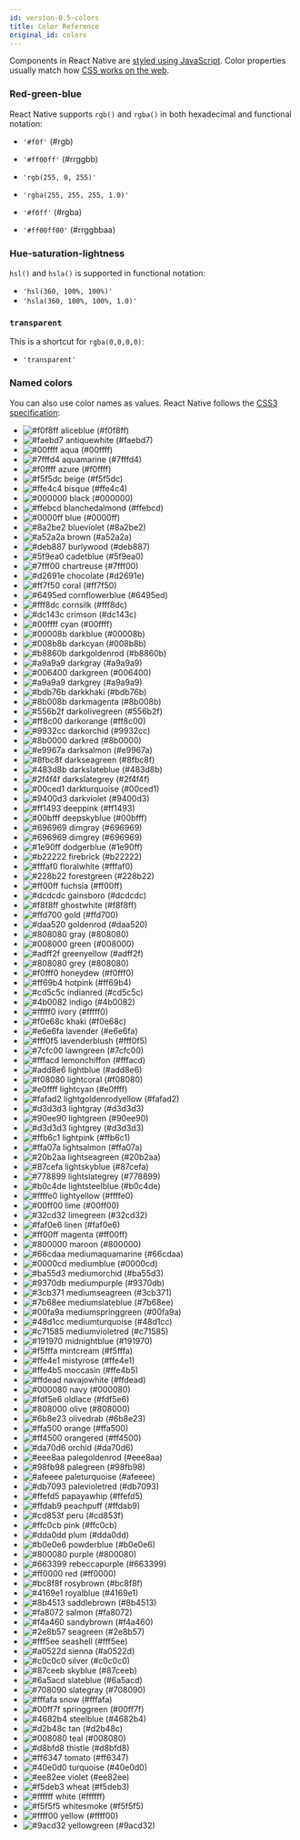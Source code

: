 ```yaml
---
id: version-0.5-colors
title: Color Reference
original_id: colors
---
```


Components in React Native are [styled using JavaScript](style.md). Color properties usually match how [CSS works on the web](https://developer.mozilla.org/en-US/docs/Web/CSS/color_value).

### Red-green-blue

React Native supports `rgb()` and `rgba()` in both hexadecimal and functional notation:

- `'#f0f'` (#rgb)
- `'#ff00ff'` (#rrggbb)

- `'rgb(255, 0, 255)'`
- `'rgba(255, 255, 255, 1.0)'`

- `'#f0ff'` (#rgba)
- `'#ff00ff00'` (#rrggbbaa)

### Hue-saturation-lightness

`hsl()` and `hsla()` is supported in functional notation:

- `'hsl(360, 100%, 100%)'`
- `'hsla(360, 100%, 100%, 1.0)'`

### `transparent`

This is a shortcut for `rgba(0,0,0,0)`:

- `'transparent'`

### Named colors

You can also use color names as values. React Native follows the [CSS3 specification](http://www.w3.org/TR/css3-color/#svg-color):

<!-- alex ignore rule -->

- ![#f0f8ff](https://placehold.it/15/f0f8ff/000000?text=+) <color aliceblue /> aliceblue (#f0f8ff)
- ![#faebd7](https://placehold.it/15/faebd7/000000?text=+) <color antiquewhite /> antiquewhite (#faebd7)
- ![#00ffff](https://placehold.it/15/00ffff/000000?text=+) <color aqua /> aqua (#00ffff)
- ![#7fffd4](https://placehold.it/15/7fffd4/000000?text=+) <color aquamarine /> aquamarine (#7fffd4)
- ![#f0ffff](https://placehold.it/15/f0ffff/000000?text=+) <color azure /> azure (#f0ffff)
- ![#f5f5dc](https://placehold.it/15/f5f5dc/000000?text=+) <color beige /> beige (#f5f5dc)
- ![#ffe4c4](https://placehold.it/15/ffe4c4/000000?text=+) <color bisque /> bisque (#ffe4c4)
- ![#000000](https://placehold.it/15/000000/000000?text=+) <color black /> black (#000000)
- ![#ffebcd](https://placehold.it/15/ffebcd/000000?text=+) <color blanchedalmond /> blanchedalmond (#ffebcd)
- ![#0000ff](https://placehold.it/15/0000ff/000000?text=+) <color blue /> blue (#0000ff)
- ![#8a2be2](https://placehold.it/15/8a2be2/000000?text=+) <color blueviolet /> blueviolet (#8a2be2)
- ![#a52a2a](https://placehold.it/15/a52a2a/000000?text=+) <color brown /> brown (#a52a2a)
- ![#deb887](https://placehold.it/15/deb887/000000?text=+) <color burlywood /> burlywood (#deb887)
- ![#5f9ea0](https://placehold.it/15/5f9ea0/000000?text=+) <color cadetblue /> cadetblue (#5f9ea0)
- ![#7fff00](https://placehold.it/15/7fff00/000000?text=+) <color chartreuse /> chartreuse (#7fff00)
- ![#d2691e](https://placehold.it/15/d2691e/000000?text=+) <color chocolate /> chocolate (#d2691e)
- ![#ff7f50](https://placehold.it/15/ff7f50/000000?text=+) <color coral /> coral (#ff7f50)
- ![#6495ed](https://placehold.it/15/6495ed/000000?text=+) <color cornflowerblue /> cornflowerblue (#6495ed)
- ![#fff8dc](https://placehold.it/15/fff8dc/000000?text=+) <color cornsilk /> cornsilk (#fff8dc)
- ![#dc143c](https://placehold.it/15/dc143c/000000?text=+) <color crimson /> crimson (#dc143c)
- ![#00ffff](https://placehold.it/15/00ffff/000000?text=+) <color cyan /> cyan (#00ffff)
- ![#00008b](https://placehold.it/15/00008b/000000?text=+) <color darkblue /> darkblue (#00008b)
- ![#008b8b](https://placehold.it/15/008b8b/000000?text=+) <color darkcyan /> darkcyan (#008b8b)
- ![#b8860b](https://placehold.it/15/b8860b/000000?text=+) <color darkgoldenrod /> darkgoldenrod (#b8860b)
- ![#a9a9a9](https://placehold.it/15/a9a9a9/000000?text=+) <color darkgray /> darkgray (#a9a9a9)
- ![#006400](https://placehold.it/15/006400/000000?text=+) <color darkgreen /> darkgreen (#006400)
- ![#a9a9a9](https://placehold.it/15/a9a9a9/000000?text=+) <color darkgrey /> darkgrey (#a9a9a9)
- ![#bdb76b](https://placehold.it/15/bdb76b/000000?text=+) <color darkkhaki /> darkkhaki (#bdb76b)
- ![#8b008b](https://placehold.it/15/8b008b/000000?text=+) <color darkmagenta /> darkmagenta (#8b008b)
- ![#556b2f](https://placehold.it/15/556b2f/000000?text=+) <color darkolivegreen /> darkolivegreen (#556b2f)
- ![#ff8c00](https://placehold.it/15/ff8c00/000000?text=+) <color darkorange /> darkorange (#ff8c00)
- ![#9932cc](https://placehold.it/15/9932cc/000000?text=+) <color darkorchid /> darkorchid (#9932cc)
- ![#8b0000](https://placehold.it/15/8b0000/000000?text=+) <color darkred /> darkred (#8b0000)
- ![#e9967a](https://placehold.it/15/e9967a/000000?text=+) <color darksalmon /> darksalmon (#e9967a)
- ![#8fbc8f](https://placehold.it/15/8fbc8f/000000?text=+) <color darkseagreen /> darkseagreen (#8fbc8f)
- ![#483d8b](https://placehold.it/15/483d8b/000000?text=+) <color darkslateblue /> darkslateblue (#483d8b)
- ![#2f4f4f](https://placehold.it/15/2f4f4f/000000?text=+) <color darkslategrey /> darkslategrey (#2f4f4f)
- ![#00ced1](https://placehold.it/15/00ced1/000000?text=+) <color darkturquoise /> darkturquoise (#00ced1)
- ![#9400d3](https://placehold.it/15/9400d3/000000?text=+) <color darkviolet /> darkviolet (#9400d3)
- ![#ff1493](https://placehold.it/15/ff1493/000000?text=+) <color deeppink /> deeppink (#ff1493)
- ![#00bfff](https://placehold.it/15/00bfff/000000?text=+) <color deepskyblue /> deepskyblue (#00bfff)
- ![#696969](https://placehold.it/15/696969/000000?text=+) <color dimgray /> dimgray (#696969)
- ![#696969](https://placehold.it/15/696969/000000?text=+) <color dimgrey /> dimgrey (#696969)
- ![#1e90ff](https://placehold.it/15/1e90ff/000000?text=+) <color dodgerblue /> dodgerblue (#1e90ff)
- ![#b22222](https://placehold.it/15/b22222/000000?text=+) <color firebrick /> firebrick (#b22222)
- ![#fffaf0](https://placehold.it/15/fffaf0/000000?text=+) <color floralwhite /> floralwhite (#fffaf0)
- ![#228b22](https://placehold.it/15/228b22/000000?text=+) <color forestgreen /> forestgreen (#228b22)
- ![#ff00ff](https://placehold.it/15/ff00ff/000000?text=+) <color fuchsia /> fuchsia (#ff00ff)
- ![#dcdcdc](https://placehold.it/15/dcdcdc/000000?text=+) <color gainsboro /> gainsboro (#dcdcdc)
- ![#f8f8ff](https://placehold.it/15/f8f8ff/000000?text=+) <color ghostwhite /> ghostwhite (#f8f8ff)
- ![#ffd700](https://placehold.it/15/ffd700/000000?text=+) <color gold /> gold (#ffd700)
- ![#daa520](https://placehold.it/15/daa520/000000?text=+) <color goldenrod /> goldenrod (#daa520)
- ![#808080](https://placehold.it/15/808080/000000?text=+) <color gray /> gray (#808080)
- ![#008000](https://placehold.it/15/008000/000000?text=+) <color green /> green (#008000)
- ![#adff2f](https://placehold.it/15/adff2f/000000?text=+) <color greenyellow /> greenyellow (#adff2f)
- ![#808080](https://placehold.it/15/808080/000000?text=+) <color grey /> grey (#808080)
- ![#f0fff0](https://placehold.it/15/f0fff0/000000?text=+) <color honeydew /> honeydew (#f0fff0)
- ![#ff69b4](https://placehold.it/15/ff69b4/000000?text=+) <color hotpink /> hotpink (#ff69b4)
- ![#cd5c5c](https://placehold.it/15/cd5c5c/000000?text=+) <color indianred /> indianred (#cd5c5c)
- ![#4b0082](https://placehold.it/15/4b0082/000000?text=+) <color indigo /> indigo (#4b0082)
- ![#fffff0](https://placehold.it/15/fffff0/000000?text=+) <color ivory /> ivory (#fffff0)
- ![#f0e68c](https://placehold.it/15/f0e68c/000000?text=+) <color khaki /> khaki (#f0e68c)
- ![#e6e6fa](https://placehold.it/15/e6e6fa/000000?text=+) <color lavender /> lavender (#e6e6fa)
- ![#fff0f5](https://placehold.it/15/fff0f5/000000?text=+) <color lavenderblush /> lavenderblush (#fff0f5)
- ![#7cfc00](https://placehold.it/15/7cfc00/000000?text=+) <color lawngreen /> lawngreen (#7cfc00)
- ![#fffacd](https://placehold.it/15/fffacd/000000?text=+) <color lemonchiffon /> lemonchiffon (#fffacd)
- ![#add8e6](https://placehold.it/15/add8e6/000000?text=+) <color lightblue /> lightblue (#add8e6)
- ![#f08080](https://placehold.it/15/f08080/000000?text=+) <color lightcoral /> lightcoral (#f08080)
- ![#e0ffff](https://placehold.it/15/e0ffff/000000?text=+) <color lightcyan /> lightcyan (#e0ffff)
- ![#fafad2](https://placehold.it/15/fafad2/000000?text=+) <color lightgoldenrodyellow /> lightgoldenrodyellow (#fafad2)
- ![#d3d3d3](https://placehold.it/15/d3d3d3/000000?text=+) <color lightgray /> lightgray (#d3d3d3)
- ![#90ee90](https://placehold.it/15/90ee90/000000?text=+) <color lightgreen /> lightgreen (#90ee90)
- ![#d3d3d3](https://placehold.it/15/d3d3d3/000000?text=+) <color lightgrey /> lightgrey (#d3d3d3)
- ![#ffb6c1](https://placehold.it/15/ffb6c1/000000?text=+) <color lightpink /> lightpink (#ffb6c1)
- ![#ffa07a](https://placehold.it/15/ffa07a/000000?text=+) <color lightsalmon /> lightsalmon (#ffa07a)
- ![#20b2aa](https://placehold.it/15/20b2aa/000000?text=+) <color lightseagreen /> lightseagreen (#20b2aa)
- ![#87cefa](https://placehold.it/15/87cefa/000000?text=+) <color lightskyblue /> lightskyblue (#87cefa)
- ![#778899](https://placehold.it/15/778899/000000?text=+) <color lightslategrey /> lightslategrey (#778899)
- ![#b0c4de](https://placehold.it/15/b0c4de/000000?text=+) <color lightsteelblue /> lightsteelblue (#b0c4de)
- ![#ffffe0](https://placehold.it/15/ffffe0/000000?text=+) <color lightyellow /> lightyellow (#ffffe0)
- ![#00ff00](https://placehold.it/15/00ff00/000000?text=+) <color lime /> lime (#00ff00)
- ![#32cd32](https://placehold.it/15/32cd32/000000?text=+) <color limegreen /> limegreen (#32cd32)
- ![#faf0e6](https://placehold.it/15/faf0e6/000000?text=+) <color linen /> linen (#faf0e6)
- ![#ff00ff](https://placehold.it/15/ff00ff/000000?text=+) <color magenta /> magenta (#ff00ff)
- ![#800000](https://placehold.it/15/800000/000000?text=+) <color maroon /> maroon (#800000)
- ![#66cdaa](https://placehold.it/15/66cdaa/000000?text=+) <color mediumaquamarine /> mediumaquamarine (#66cdaa)
- ![#0000cd](https://placehold.it/15/0000cd/000000?text=+) <color mediumblue /> mediumblue (#0000cd)
- ![#ba55d3](https://placehold.it/15/ba55d3/000000?text=+) <color mediumorchid /> mediumorchid (#ba55d3)
- ![#9370db](https://placehold.it/15/9370db/000000?text=+) <color mediumpurple /> mediumpurple (#9370db)
- ![#3cb371](https://placehold.it/15/3cb371/000000?text=+) <color mediumseagreen /> mediumseagreen (#3cb371)
- ![#7b68ee](https://placehold.it/15/7b68ee/000000?text=+) <color mediumslateblue /> mediumslateblue (#7b68ee)
- ![#00fa9a](https://placehold.it/15/00fa9a/000000?text=+) <color mediumspringgreen /> mediumspringgreen (#00fa9a)
- ![#48d1cc](https://placehold.it/15/48d1cc/000000?text=+) <color mediumturquoise /> mediumturquoise (#48d1cc)
- ![#c71585](https://placehold.it/15/c71585/000000?text=+) <color mediumvioletred /> mediumvioletred (#c71585)
- ![#191970](https://placehold.it/15/191970/000000?text=+) <color midnightblue /> midnightblue (#191970)
- ![#f5fffa](https://placehold.it/15/f5fffa/000000?text=+) <color mintcream /> mintcream (#f5fffa)
- ![#ffe4e1](https://placehold.it/15/ffe4e1/000000?text=+) <color mistyrose /> mistyrose (#ffe4e1)
- ![#ffe4b5](https://placehold.it/15/ffe4b5/000000?text=+) <color moccasin /> moccasin (#ffe4b5)
- ![#ffdead](https://placehold.it/15/ffdead/000000?text=+) <color navajowhite /> navajowhite (#ffdead)
- ![#000080](https://placehold.it/15/000080/000000?text=+) <color navy /> navy (#000080)
- ![#fdf5e6](https://placehold.it/15/fdf5e6/000000?text=+) <color oldlace /> oldlace (#fdf5e6)
- ![#808000](https://placehold.it/15/808000/000000?text=+) <color olive /> olive (#808000)
- ![#6b8e23](https://placehold.it/15/6b8e23/000000?text=+) <color olivedrab /> olivedrab (#6b8e23)
- ![#ffa500](https://placehold.it/15/ffa500/000000?text=+) <color orange /> orange (#ffa500)
- ![#ff4500](https://placehold.it/15/ff4500/000000?text=+) <color orangered /> orangered (#ff4500)
- ![#da70d6](https://placehold.it/15/da70d6/000000?text=+) <color orchid /> orchid (#da70d6)
- ![#eee8aa](https://placehold.it/15/eee8aa/000000?text=+) <color palegoldenrod /> palegoldenrod (#eee8aa)
- ![#98fb98](https://placehold.it/15/98fb98/000000?text=+) <color palegreen /> palegreen (#98fb98)
- ![#afeeee](https://placehold.it/15/afeeee/000000?text=+) <color paleturquoise /> paleturquoise (#afeeee)
- ![#db7093](https://placehold.it/15/db7093/000000?text=+) <color palevioletred /> palevioletred (#db7093)
- ![#ffefd5](https://placehold.it/15/ffefd5/000000?text=+) <color papayawhip /> papayawhip (#ffefd5)
- ![#ffdab9](https://placehold.it/15/ffdab9/000000?text=+) <color peachpuff /> peachpuff (#ffdab9)
- ![#cd853f](https://placehold.it/15/cd853f/000000?text=+) <color peru /> peru (#cd853f)
- ![#ffc0cb](https://placehold.it/15/ffc0cb/000000?text=+) <color pink /> pink (#ffc0cb)
- ![#dda0dd](https://placehold.it/15/dda0dd/000000?text=+) <color plum /> plum (#dda0dd)
- ![#b0e0e6](https://placehold.it/15/b0e0e6/000000?text=+) <color powderblue /> powderblue (#b0e0e6)
- ![#800080](https://placehold.it/15/800080/000000?text=+) <color purple /> purple (#800080)
- ![#663399](https://placehold.it/15/663399/000000?text=+) <color rebeccapurple /> rebeccapurple (#663399)
- ![#ff0000](https://placehold.it/15/ff0000/000000?text=+) <color red /> red (#ff0000)
- ![#bc8f8f](https://placehold.it/15/bc8f8f/000000?text=+) <color rosybrown /> rosybrown (#bc8f8f)
- ![#4169e1](https://placehold.it/15/4169e1/000000?text=+) <color royalblue /> royalblue (#4169e1)
- ![#8b4513](https://placehold.it/15/8b4513/000000?text=+) <color saddlebrown /> saddlebrown (#8b4513)
- ![#fa8072](https://placehold.it/15/fa8072/000000?text=+) <color salmon /> salmon (#fa8072)
- ![#f4a460](https://placehold.it/15/f4a460/000000?text=+) <color sandybrown /> sandybrown (#f4a460)
- ![#2e8b57](https://placehold.it/15/2e8b57/000000?text=+) <color seagreen /> seagreen (#2e8b57)
- ![#fff5ee](https://placehold.it/15/fff5ee/000000?text=+) <color seashell /> seashell (#fff5ee)
- ![#a0522d](https://placehold.it/15/a0522d/000000?text=+) <color sienna /> sienna (#a0522d)
- ![#c0c0c0](https://placehold.it/15/c0c0c0/000000?text=+) <color silver /> silver (#c0c0c0)
- ![#87ceeb](https://placehold.it/15/87ceeb/000000?text=+) <color skyblue /> skyblue (#87ceeb)
- ![#6a5acd](https://placehold.it/15/6a5acd/000000?text=+) <color slateblue /> slateblue (#6a5acd)
- ![#708090](https://placehold.it/15/708090/000000?text=+) <color slategray /> slategray (#708090)
- ![#fffafa](https://placehold.it/15/fffafa/000000?text=+) <color snow /> snow (#fffafa)
- ![#00ff7f](https://placehold.it/15/00ff7f/000000?text=+) <color springgreen /> springgreen (#00ff7f)
- ![#4682b4](https://placehold.it/15/4682b4/000000?text=+) <color steelblue /> steelblue (#4682b4)
- ![#d2b48c](https://placehold.it/15/d2b48c/000000?text=+) <color tan /> tan (#d2b48c)
- ![#008080](https://placehold.it/15/008080/000000?text=+) <color teal /> teal (#008080)
- ![#d8bfd8](https://placehold.it/15/d8bfd8/000000?text=+) <color thistle /> thistle (#d8bfd8)
- ![#ff6347](https://placehold.it/15/ff6347/000000?text=+) <color tomato /> tomato (#ff6347)
- ![#40e0d0](https://placehold.it/15/40e0d0/000000?text=+) <color turquoise /> turquoise (#40e0d0)
- ![#ee82ee](https://placehold.it/15/ee82ee/000000?text=+) <color violet /> violet (#ee82ee)
- ![#f5deb3](https://placehold.it/15/f5deb3/000000?text=+) <color wheat /> wheat (#f5deb3)
- ![#ffffff](https://placehold.it/15/ffffff/000000?text=+) <color white /> white (#ffffff)
- ![#f5f5f5](https://placehold.it/15/f5f5f5/000000?text=+) <color whitesmoke /> whitesmoke (#f5f5f5)
- ![#ffff00](https://placehold.it/15/ffff00/000000?text=+) <color yellow /> yellow (#ffff00)
- ![#9acd32](https://placehold.it/15/9acd32/000000?text=+) <color yellowgreen /> yellowgreen (#9acd32)

